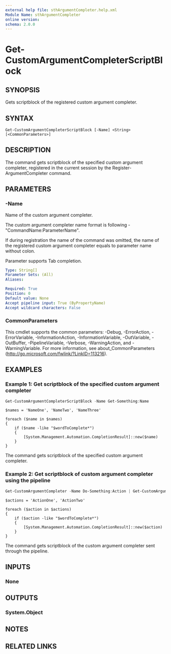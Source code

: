 ```yaml
---
external help file: sthArgumentCompleter.help.xml
Module Name: sthArgumentCompleter
online version:
schema: 2.0.0
---
```


# Get-CustomArgumentCompleterScriptBlock

## SYNOPSIS

Gets scriptblock of the registered custom argument completer.

## SYNTAX

```
Get-CustomArgumentCompleterScriptBlock [-Name] <String> [<CommonParameters>]
```

## DESCRIPTION

The command gets scriptblock of the specified custom argument completer, registered in the current session by the Register-ArgumentCompleter command.

## PARAMETERS

### -Name

Name of the custom argument completer.

The custom argument completer name format is following - "CommandName:ParameterName".

If during registration the name of the command was omitted, the name of the registered custom argument completer equals to parameter name without colon.

Parameter supports Tab completion.

```yaml
Type: String[]
Parameter Sets: (All)
Aliases:

Required: True
Position: 0
Default value: None
Accept pipeline input: True (ByPropertyName)
Accept wildcard characters: False
```

### CommonParameters

This cmdlet supports the common parameters: -Debug, -ErrorAction, -ErrorVariable, -InformationAction, -InformationVariable, -OutVariable, -OutBuffer, -PipelineVariable, -Verbose, -WarningAction, and -WarningVariable.
For more information, see about_CommonParameters (http://go.microsoft.com/fwlink/?LinkID=113216).

## EXAMPLES

### Example 1: Get scriptblock of the specified custom argument completer

```powershell
Get-CustomArgumentCompleterScriptBlock -Name Get-Something:Name
```

```
$names = 'NameOne', 'NameTwo', 'NameThree'

foreach ($name in $names)
{
    if ($name -like "$wordToComplete*")
    {
        [System.Management.Automation.CompletionResult]::new($name)
    }
}
```

The command gets scriptblock of the specified custom argument completer.

### Example 2: Get scriptblock of custom argument completer using the pipeline

```powershell
Get-CustomArgumentCompleter -Name Do-Something:Action | Get-CustomArgumentCompleterScriptBlock
```

```
$actions = 'ActionOne', 'ActionTwo'

foreach ($action in $actions)
{
    if ($action -like "$wordToComplete*")
    {
        [System.Management.Automation.CompletionResult]::new($action)
    }
}
```

The command gets scriptblock of the custom argument completer sent through the pipeline.

## INPUTS

### None

## OUTPUTS

### System.Object

## NOTES

## RELATED LINKS
